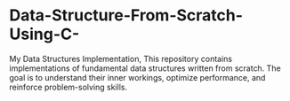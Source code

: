 # Data-Structure-From-Scratch-Using-C-
My Data Structures Implementation, This repository contains implementations of fundamental data structures written from scratch. The goal is to understand their inner workings, optimize performance, and reinforce problem-solving skills.
